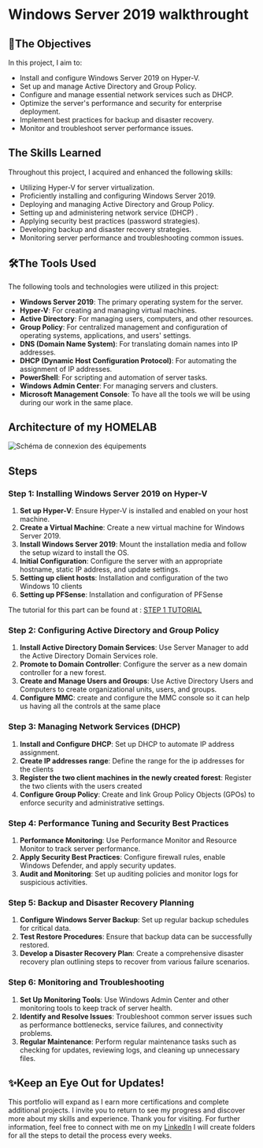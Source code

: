 # Windows Server 2019 walkthrought

## 🎯The Objectives
In this project, I aim to:
- Install and configure Windows Server 2019 on Hyper-V.
- Set up and manage Active Directory and Group Policy.
- Configure and manage essential network services such as DHCP.
- Optimize the server's performance and security for enterprise deployment.
- Implement best practices for backup and disaster recovery.
- Monitor and troubleshoot server performance issues.

## The Skills Learned
Throughout this project, I acquired and enhanced the following skills:
- Utilizing Hyper-V for server virtualization.
- Proficiently installing and configuring Windows Server 2019.
- Deploying and managing Active Directory and Group Policy.
- Setting up and administering network service (DHCP) .
- Applying security best practices (password strategies).
- Developing backup and disaster recovery strategies.
- Monitoring server performance and troubleshooting common issues.

## 🛠️The Tools Used
The following tools and technologies were utilized in this project:
- **Windows Server 2019**: The primary operating system for the server.
- **Hyper-V**: For creating and managing virtual machines.
- **Active Directory**: For managing users, computers, and other resources.
- **Group Policy**: For centralized management and configuration of operating systems, applications, and users' settings.
- **DNS (Domain Name System)**: For translating domain names into IP addresses.
- **DHCP (Dynamic Host Configuration Protocol)**: For automating the assignment of IP addresses.
- **PowerShell**: For scripting and automation of server tasks.
- **Windows Admin Center**: For managing servers and clusters.
- **Microsoft Management Console**: To have all the tools we will be using during our work in the same place.



## Architecture of my HOMELAB
![Schéma de connexion des équipements](https://github.com/user-attachments/assets/a6e8c1da-2a1b-4eb3-8f4f-0bc1d5956aca)





## Steps

### Step 1: Installing Windows Server 2019 on Hyper-V
1. **Set up Hyper-V**: Ensure Hyper-V is installed and enabled on your host machine.
2. **Create a Virtual Machine**: Create a new virtual machine for Windows Server 2019.
3. **Install Windows Server 2019**: Mount the installation media and follow the setup wizard to install the OS.
4. **Initial Configuration**: Configure the server with an appropriate hostname, static IP address, and update settings.
5. **Setting up client hosts**: Installation and configuration of the two Windows 10 clients
6. **Setting up PFSense**: Installation and configuration of PFSense

The tutorial for this part can be found at : [STEP 1 TUTORIAL](https://github.com/muhoz/Muhozam-cybersecurity-portfolio/blob/main/Windows%20Server%202019/Step%201/Step-1.md)

 
### Step 2: Configuring Active Directory and Group Policy
1. **Install Active Directory Domain Services**: Use Server Manager to add the Active Directory Domain Services role.
2. **Promote to Domain Controller**: Configure the server as a new domain controller for a new forest.
3. **Create and Manage Users and Groups**: Use Active Directory Users and Computers to create organizational units, users, and groups.
4. **Configure MMC**: create and configure the MMC console so it can help us having all the controls at the same place

### Step 3: Managing Network Services (DHCP)
1. **Install and Configure DHCP**: Set up DHCP to automate IP address assignment.
2. **Create IP addresses range**: Define the range for the ip addresses for the clients
3. **Register the two client machines in the newly created forest**: Register the two clients with the users created
4. **Configure Group Policy**: Create and link Group Policy Objects (GPOs) to enforce security and administrative settings.

### Step 4: Performance Tuning and Security Best Practices
1. **Performance Monitoring**: Use Performance Monitor and Resource Monitor to track server performance.
2. **Apply Security Best Practices**: Configure firewall rules, enable Windows Defender, and apply security updates.
3. **Audit and Monitoring**: Set up auditing policies and monitor logs for suspicious activities.

### Step 5: Backup and Disaster Recovery Planning
1. **Configure Windows Server Backup**: Set up regular backup schedules for critical data.
2. **Test Restore Procedures**: Ensure that backup data can be successfully restored.
3. **Develop a Disaster Recovery Plan**: Create a comprehensive disaster recovery plan outlining steps to recover from various failure scenarios.

### Step 6: Monitoring and Troubleshooting
1. **Set Up Monitoring Tools**: Use Windows Admin Center and other monitoring tools to keep track of server health.
2. **Identify and Resolve Issues**: Troubleshoot common server issues such as performance bottlenecks, service failures, and connectivity problems.
3. **Regular Maintenance**: Perform regular maintenance tasks such as checking for updates, reviewing logs, and cleaning up unnecessary files.



## ✨Keep an Eye Out for Updates!

This portfolio will expand as I earn more certifications and complete additional projects. I invite you to return to see my progress and discover more about my skills and experience.
Thank you for visiting. For further information, feel free to connect with me on my [LinkedIn](https://www.linkedin.com/in/yves-christian-muhozam) 
I will create folders for all the steps to detail the process every weeks.


